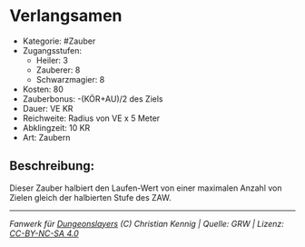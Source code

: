 # Verlangsamen  
- Kategorie: #Zauber  
- Zugangsstufen:  
  - Heiler: 3  
  - Zauberer: 8  
  - Schwarzmagier: 8  
- Kosten: 80  
- Zauberbonus: -(KÖR+AU)/2 des Ziels  
- Dauer: VE KR  
- Reichweite: Radius von VE x 5 Meter  
- Abklingzeit: 10 KR  
- Art: Zaubern     

## Beschreibung:
Dieser Zauber halbiert den Laufen-Wert von einer maximalen Anzahl von Zielen gleich der halbierten Stufe des ZAW.


___
*Fanwerk für [Dungeonslayers](https://www.dungeonslayers.net/) (C) Christian Kennig | Quelle: GRW | Lizenz: [CC-BY-NC-SA 4.0](https://creativecommons.org/licenses/by-nc-sa/4.0/deed.de)*
